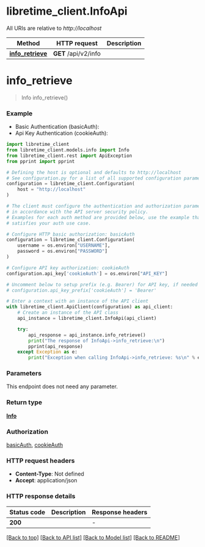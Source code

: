 # libretime_client.InfoApi

All URIs are relative to *http://localhost*

Method | HTTP request | Description
------------- | ------------- | -------------
[**info_retrieve**](InfoApi.md#info_retrieve) | **GET** /api/v2/info | 


# **info_retrieve**
> Info info_retrieve()



### Example

* Basic Authentication (basicAuth):
* Api Key Authentication (cookieAuth):

```python
import libretime_client
from libretime_client.models.info import Info
from libretime_client.rest import ApiException
from pprint import pprint

# Defining the host is optional and defaults to http://localhost
# See configuration.py for a list of all supported configuration parameters.
configuration = libretime_client.Configuration(
    host = "http://localhost"
)

# The client must configure the authentication and authorization parameters
# in accordance with the API server security policy.
# Examples for each auth method are provided below, use the example that
# satisfies your auth use case.

# Configure HTTP basic authorization: basicAuth
configuration = libretime_client.Configuration(
    username = os.environ["USERNAME"],
    password = os.environ["PASSWORD"]
)

# Configure API key authorization: cookieAuth
configuration.api_key['cookieAuth'] = os.environ["API_KEY"]

# Uncomment below to setup prefix (e.g. Bearer) for API key, if needed
# configuration.api_key_prefix['cookieAuth'] = 'Bearer'

# Enter a context with an instance of the API client
with libretime_client.ApiClient(configuration) as api_client:
    # Create an instance of the API class
    api_instance = libretime_client.InfoApi(api_client)

    try:
        api_response = api_instance.info_retrieve()
        print("The response of InfoApi->info_retrieve:\n")
        pprint(api_response)
    except Exception as e:
        print("Exception when calling InfoApi->info_retrieve: %s\n" % e)
```



### Parameters

This endpoint does not need any parameter.

### Return type

[**Info**](Info.md)

### Authorization

[basicAuth](../README.md#basicAuth), [cookieAuth](../README.md#cookieAuth)

### HTTP request headers

 - **Content-Type**: Not defined
 - **Accept**: application/json

### HTTP response details

| Status code | Description | Response headers |
|-------------|-------------|------------------|
**200** |  |  -  |

[[Back to top]](#) [[Back to API list]](../README.md#documentation-for-api-endpoints) [[Back to Model list]](../README.md#documentation-for-models) [[Back to README]](../README.md)

